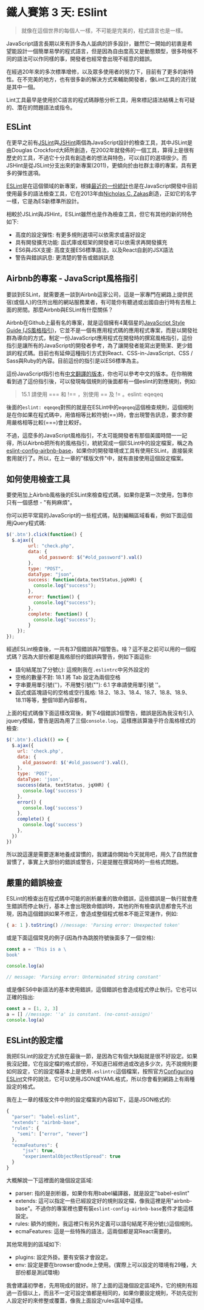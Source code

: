 # 鐵人賽第 3 天: ESlint

> 就像在這個世界的每個人一樣，不可能是完美的，程式語言也是一樣。

JavaScript語言長期以來有許多為人詬病的許多設計，雖然它一開始的初衷是希望能設計一個簡單易學的程式語言，但是因為自由度高又是動態類型，很多時候不同的語法可以作同樣的事，開發者也經常會出現不經意的錯誤。

在經過20年來的多次標準增修，以及眾多使用者的努力下，目前有了更多的新特性。在不完美的地方，也有很多新的解決方式來輔助開發者，像Lint工具的流行就是其中一個。

Lint工具最早是使用於C語言的程式碼靜態分析工具，用來標記語法結構上有可疑的、濳在的問題語法或指令。

## ESLint

在更早之前有[JSLint](http://jslint.com/)與[JSHint](http://jshint.com/)兩個為JavaScript設計的檢查工具，其中JSLint是由Douglas Crockford大師所創造，在2002年就發佈的一個工具，算得上是很有歷史的工具，不過它十分具有創造者的想法與特色，可以自訂的選項很少。而JSHint是從JSLint分支出來的新專案(2011)，更傾向於由社群主導的專案，具有更多的彈性選項。

[ESLint](http://eslint.org/)是在這個領域的新專案，根據[最近的一份統計](https://ashleynolan.co.uk/blog/frontend-tooling-survey-2016-results#js-linters)也是在JavaScript開發中目前使用最多的語法檢查工具，它在2013年由[Nicholas C. Zakas](https://www.nczonline.net/about/)創造，正如它的名字一樣，它是為ES新標準所設計。

相較於JSLint與JSHint，ESLint雖然也是作為檢查工具，但它有其他的新的特色如下:

- 高度的設定彈性: 有更多規則選項可以依需求或喜好設定
- 具有開發擴充功能: 函式庫或框架的開發者可以依需求再開發擴充
- ES6與JSX支援: 高度支援ES6標準語法，以及React自創的JSX語法
- 警告與錯誤訊息: 更清楚的警告或錯誤訊息

## Airbnb的專案 - JavaScript風格指引

要談到ESLint，就需要進一談到Airbnb這家公司，這是一家專門在網路上提供民宿(或個人)的住所出租的網站服務業者，有可能你有聽過或出國自由行時有去租上面的房間。那麼Airbnb與ESLint有什麼關係？

Airbnb在Github上最有名的專案，就是這個擁有4萬個星的[JavaScript Style Guide (JS風格指引)](https://github.com/airbnb/javascript)，它並不是一個有應用程式碼的應用程式專案，而是以開發社群為導向的方式，制定一份JavaScript應用程式在開發時的撰寫風格指引，這份指引是讓所有的JavaScript的開發者參考，為了讓開發者能寫出更簡潔、更少錯誤的程式碼。目前也有延伸這種指引方式到React、CSS-in-JavaScript、CSS / Sass與Ruby的內容。目前這份的指引是以ES6標準為主。

這份JavaScript指引也有[中文翻譯的版本](https://github.com/jigsawye/javascript)，你也可以參考中文的版本。在你稍微看到過了這份指引後，可以發現每個規則的後面都有一個eslint的對應規則，例如:

> 15.1 請使用 === 和 !== ，別使用 == 及 != 。eslint: eqeqeq

後面的`eslint: eqeqeq`對照的就是在ESLint中的`eqeqeq`這個檢查規則，這個規則是在你如果在程式碼中，用值相等比較符號(==)時，會出現警告訊息，要求你要用嚴格相等比較(===)會比較好。

不過，這麼多的JavaScript風格指引，不太可能開發者有那個美國時間一一記得，所以Airbnb把所有的風格指引，統統寫成一個ESLint中的設定檔案，稱之為[eslint-config-airbnb-base](https://www.npmjs.com/package/eslint-config-airbnb-base)，如果你的開發環境或工具有使用ESLint，直接裝來套用就行了。所以，在上一章的"樣版文件"中，就有直接使用這個設定檔案。

## 如何使用檢查工具

要使用加上Airbnb風格後的ESLint來檢查程式碼，如果你是第一次使用，包準你只有一個感想 - "有夠麻煩"。

你可以把平常寫的JavaScript的一些程式碼，貼到編輯區域看看，例如下面這個用jQuery程式碼:

```js
$('.btn').click(function() {
  $.ajax({
        url: "check.php",
        data: {
            old_password: $("#old_password").val()
        },
        type: "POST",
        dataType: "json",
        success: function(data,textStatus,jqXHR) {
          console.log("success");
        },
        error: function() {
          console.log("success");
        },
        complete: function() {
          console.log("success");
        }
    });
});
```

經過ESLint檢查後，一共有37個錯誤與7個警告。啥？這不是之前可以用的一個程式碼？因為大部份都是風格部份的錯誤與警告，例如下面這些:

- 語句結尾加了分號(;): 這規則我在`.eslintrc`中另外設定的
- 空格的數量不對: 18.1 將 Tab 設定為兩個空格
- 字串要用單引號(\'\')，不用雙引號(\"\"): 6.1 字串請使用單引號 ''。
- 函式或區塊語句的空格或空行風格: 18.2、18.3、18.4、18.7、18.8、18.9、18.11等等，整個18節內容都有。

上面的程式碼像下面這樣改寫後，剩下4個錯誤3個警告，錯誤是因為我沒有引入jquery模組，警告是因為用了三個`console.log`，這樣應該算幾乎符合風格樣式的檢查:

```js
$('.btn').click(() => {
  $.ajax({
    url: 'check.php',
    data: {
      old_password: $('#old_password').val(),
    },
    type: 'POST',
    dataType: 'json',
    success(data, textStatus, jqXHR) {
      console.log('success')
    },
    error() {
      console.log('success')
    },
    complete() {
      console.log('success')
    },
  })
})
```

所以說這還是需要逐漸地養成習慣的，我建議你開始今天就用吧，用久了自然就會習慣了，事實上大部份的錯誤或警告，只是提醒在撰寫時的一些格式問題。

## 嚴重的錯誤檢查

ESLint的檢查出在程式碼中可能的剖析嚴重的致命錯誤，這些錯誤是一執行就會產生錯誤而停止執行，基本上會出現致命錯誤時，其他的所有檢查訊息都會先不出現，因為這個錯誤如果不修正，會造成整個程式根本不能正常運作，例如:

```js
{ a: 1 }.toString() //message: 'Parsing error: Unexpected token'
```

或是下面這個常見的例子(因為作為跳脫符號後面多了一個空格):

```js
const a = 'This is a \
book'

console.log(a)

// message: 'Parsing error: Unterminated string constant'
```

或是像ES6中新語法的基本使用錯誤，這個錯誤也會造成程式停止執行。它也可以正確的指出:

```js
const a = [1, 2, 3]
a = [] //message: ''a' is constant. (no-const-assign)'
console.log(a)
```

## ESLint的設定檔

我把ESLint的設定方式放在最後一節，是因為它有個大缺點就是很不好設定。如果我沒記錯，它在設定檔的格式部份，不知道已經修過或改過多少次，先不說規則要如何設定，它的設定檔基本上是使用`.eslintrc`這個檔案，按照官方[Configuring ESLint](http://eslint.org/docs/user-guide/configuring)文件的說法，它可以使用JSON或YAML格式，所以你會看到網路上有兩種設定的格式。

我在上一章的樣版文件中附的設定檔案的內容如下，這是JSON格式的:

```js
{
  "parser": "babel-eslint",
  "extends": "airbnb-base",
  "rules": {
    "semi": ["error", "never"]
  },
  "ecmaFeatures": {
      "jsx": true,
      "experimentalObjectRestSpread": true
  }
}
```

大概解說一下這裡面的幾個設定區域:

- parser: 指的是剖析器，如果你有用babel編譯器，就是設定"babel-eslint"
- extends: 這可以指定一些已經設定好的規則設定檔，像我這裡是用"airbnb-base"。不過你的專案裡也要有裝`eslint-config-airbnb-base`套件才能這樣設定。
- rules: 額外的規則，我這裡只有另外定義可以語句結尾不用分號(;)這個規則。
- ecmaFeatures: 這是一些特殊的語法，這兩個都是寫React需要的。

其他常用到的區域如下:

- plugins: 設定外掛。要有安裝才會設定。
- env: 設定是要在browser或node上使用。(實際上可以設定的環境有29種，大部份都是測試環境)

我會建議初學者，先用現成的就好。除了上面的這幾個設定區域外，它的規則有超過一百個以上，而且不一定可設定值都是相同的，如果你要設定規則，不妨先從別人設定好的來修整或覆蓋，像我上面設定rules區域中這樣。
